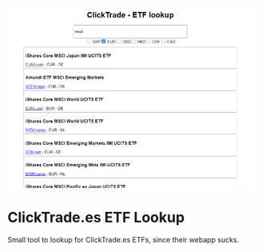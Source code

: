 ![Preview](https://github.com/tetreum/clicktrade-etf/blob/main/preview.png?raw=true)

# ClickTrade.es ETF Lookup

Small tool to lookup for ClickTrade.es ETFs, since their webapp sucks.

